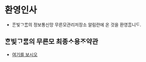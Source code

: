 # 환영인사
- ᄒᆞᆫ빛ᄀᆞᄅᆞᆷ의 정보통신망 무른모관리저장소 알림란에 온 것을 환영ᄒᆞᆸ니ᄃᆞ.

## ᄒᆞᆫ빛ᄀᆞᄅᆞᆷ의 무른모 최종ᄉᆞ용ᄌᆞ약관
- [여기를 보시오](https://hanb.jp/license/limit_software_2.html)

